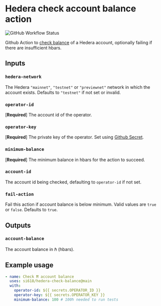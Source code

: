 # Hedera check account balance action
![GitHub Workflow Status](https://img.shields.io/github/workflow/status/si618/hedera-check-balance/Test)

Github Action to [check balance](https://docs.hedera.com/guides/docs/hedera-api/cryptocurrency-accounts/cryptogetaccountbalance) of a Hedera account, optionally failing if there are insufficient hbars.

## Inputs

### `hedera-network`

The Hedera `"mainnet"`, `"testnet"` or `"previewnet"` network in which the account exists. Defaults to `"testnet"` if not set or invalid.

### `operator-id`

[**Required**] The account id of the operator.

### `operator-key`

[**Required**] The private key of the operator. Set using [Github Secret](https://docs.github.com/en/actions/reference/encrypted-secrets).

### `minimum-balance`

[**Required**] The minimum balance in hbars for the action to succeed.

### `account-id`

The account id being checked, defaulting to `operator-id` if not set.

### `fail-action`

Fail this action if account balance is below minimum. Valid values are `true` or `false`. Defaults to `true`.

## Outputs

### `account-balance`

The account balance in ℏ (hbars).

## Example usage

```yaml
- name: Check Ħ account balance
  uses: si618/hedera-check-balance@main
  with:
    operator-id: ${{ secrets.OPERATOR_ID }}
    operator-key: ${{ secrets.OPERATOR_KEY }}
    minimum-balance: 100 # 100ℏ needed to run tests
```
